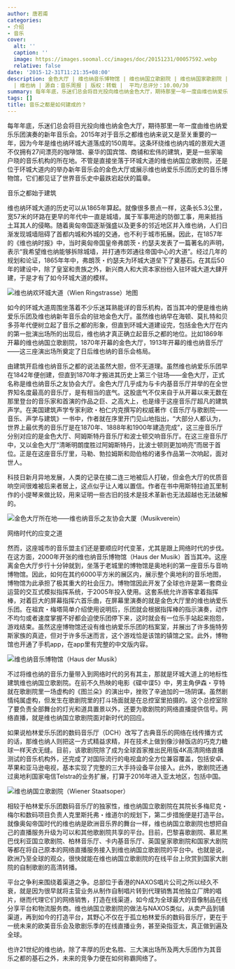 ```yaml
---
author: 唐若甫
categories:
- 介绍
- 音乐
cover:
  alt: ''
  caption: ''
  image: https://images.soomal.cc/images/doc/20151231/00057592.webp
  relative: false
date: '2015-12-31T11:21:35+08:00'
description: 金色大厅 | 维也纳音乐博物馆 | 维也纳国立歌剧院 | 维也纳国家歌剧院 | 维也纳环城大道 | 维也纳爱乐之友协会大厦 | 音乐之都
  | 维也纳 | 源自：音乐周报 | 版权：转载 |  平均/总评分：10.00/30
summary: 每年年底，乐迷们总会将目光投向维也纳金色大厅，期待那里一年一度由维也纳爱乐乐团演奏的新年音乐会。2015年对于音乐之都维也纳来说又是至关重要的一年，因为今年是维也纳环城大道落成的150周年。这条环绕维也纳内城的景观大道……
tags: []
title: 音乐之都是如何建成的？
---
```


每年年底，乐迷们总会将目光投向维也纳金色大厅，期待那里一年一度由维也纳爱乐乐团演奏的新年音乐会。2015年对于音乐之都维也纳来说又是至关重要的一年，因为今年是维也纳环城大道落成的150周年。这条环绕维也纳内城的景观大道不仅拥有27间漂亮的咖啡馆、豪华的国宾馆、商铺和宏伟的建筑，更是一些家喻户晓的音乐机构的所在地。不管是直接坐落于环城大道的维也纳国立歌剧院，还是位于环城大道内的举办新年音乐会的金色大厅或展示维也纳爱乐乐团历史的音乐博物馆，它们都见证了世界音乐史中最跌宕起伏的篇章。

音乐之都始于建筑

维也纳环城大道的历史可以从1865年算起。就像很多景点一样，这条长5.3公里，宽57米的环路在更早的年代中一直是城墙，属于军事用途的防御工事，用来抵挡土耳其人的侵略。随着奥匈帝国逐渐强盛以及更多的邻近地区并入维也纳，人们日渐发现城墙阻碍了首都内城和外城的交通，也不利于城市拓展。因此，在1857年的《维也纳时报》中，当时奥匈帝国皇帝弗朗茨・约瑟夫发表了一篇著名的声明，表示“我希望维也纳能够拆除城墙，并打通市郊通往帝国中心的大道”。经过几年的规划和论证，1865年年中，弗朗茨・约瑟夫为环城大道垒下了奠基石。在其后50年的建设中，除了皇室和贵族之外，新兴商人和大资本家纷纷入驻环城大道大肆开建，于是才有了如今环城大道的模样。

![维也纳欢环城大道（Wien Ringstrasse）地图](https://images.soomal.cc/images/doc/20151231/00057588.webp)





如今的环城大道周围坐落着不少乐迷耳熟能详的音乐机构，首当其冲的便是维也纳爱乐乐团及维也纳新年音乐会的驻地金色大厅。虽然维也纳早在海顿、莫扎特和贝多芬年代便树立起了音乐之都的形象，但直到环城大道建设完，包括金色大厅在内的第一批演出场所的出现后，维也纳才真正确立起音乐之都的地位。比如1869年开幕的维也纳国立歌剧院，1870年开幕的金色大厅，1913年开幕的维也纳音乐厅――这三座演出场所奠定了日后维也纳的音乐会格局。

由建筑开启维也纳音乐之都的说法虽然大胆，但不无道理。虽然维也纳爱乐乐团早在1842年便创建，但直到1870年才搬进其历史上第三个驻场――金色大厅，正式名称是维也纳音乐之友协会大厅。金色大厅几乎成为与卡内基音乐厅并举的在全世界知名度最高的音乐厅，是有相当的底气。这股底气不仅来自于从开幕以来无数在那里登台的音乐家和首演的作品之巨、之高大上，也是缘于这座音乐厅超凡的建筑声学。在美国建筑声学专家利欧・柏仁内克撰写的权威著作《音乐厅与歌剧院――音乐、声学与建筑》一书中，作者就在序里开门见山地指出，“大部分人都认为，世界上最优秀的音乐厅是在1870年、1888年和1900年建造完成”，这三座音乐厅分别对应的是金色大厅、阿姆斯特丹音乐厅和波士顿交响音乐厅。在这三座音乐厅中，又以金色大厅“清晰明朗度胜过阿姆斯特丹，比波士顿则更加响亮”而居于首位。正是在这座音乐厅里，马勒、勃拉姆斯和勋伯格的诸多作品第一次响起，面对世人。

科技日新月异地发展，人类的记录在接二连三地被后人打破，但金色大厅的优质音响空间很难被后来者居上，这点似乎让人难以置信。作者在书中用斯特拉迪瓦里制作的小提琴来做比较，用来证明一些古旧的技术是技术革新也无法超越也无法破解的。

![金色大厅所在地――维也纳音乐之友协会大厦（Musikverein）](https://images.soomal.cc/images/doc/20151230/00057585.webp)





网络时代的应变之道

然而，这座城市的音乐盟主们还是要顺应时代变革，尤其是跟上网络时代的步伐。在这方面，2000年开张的维也纳音乐博物馆（Haus der Musik）首当其冲。这座离金色大厅步行十分钟就到，坐落于老城里的博物馆是奥地利的第一座音乐与音响博物馆。因此，如何在其约6000平方米的展区内，展示整个奥地利的音乐地图，博物馆为此承担了极其重大的社会压力。博物馆因此开发了全球也许是第一套商业运营的交互式模拟指挥系统，于2005年投入使用。这套系统允许游客拿着指挥棒，对着巨大的屏幕指挥六首乐曲，在屏幕里演奏的就是金色大厅里的维也纳爱乐乐团。在祖宾・梅塔简单介绍使用说明后，乐团就会根据指挥棒的指示演奏，动作不均匀或者速度掌握不好都会迫使乐团停下来，这时就会有一位乐手站起来抱怨，游戏结束。虽然这座博物馆还设有维也纳爱乐乐团的档案室，并展出了许多施特劳斯家族的真迹，但对于许多乐迷而言，这个游戏恰是该馆的镇馆之宝。此外，博物馆也开通了手机app，在app里有完整的中文版内容。

![维也纳音乐博物馆（Haus der Musik）](https://images.soomal.cc/images/doc/20151231/00057591.webp)





不过将维也纳的音乐力量带入到网络时代的另有其主，那就是环城大道上的地标性建筑维也纳国立歌剧院。在前不久热映的电影《碟中谍5》中，男主角伊森・亨特就在歌剧院里一场虚构的《图兰朵》的演出中，挫败了辛迪加的一场阴谋。虽然剧情纯属虚构，但发生在歌剧院里的打斗场面就是在总控室里拍摄的。这个总控室除了要负责全部舞台的灯光和道具置景以外，还要为歌剧院的网络直播提供信号。网络直播，就是维也纳国立歌剧院面对新时代的回应。

如果说柏林爱乐乐团的数码音乐厅（DCH）改写了古典音乐的网络在线传播方式的话，那维也纳人则把这一方式精益求精，并在技术上做到像沙赫饭店的巧克力糖球一样天衣无缝。目前，该歌剧院除了成为全球首家推出民用版4K高清网络直播测试的音乐机构外，还完成了对国际流行的电视盒的全方位兼容覆盖，包括安卓、苹果和亚马逊电视，基本实现了完整的三大手持设备平台接入。此外，歌剧院还通过奥地利国家电信Telstra的业务扩展，打算于2016年进入亚太地区，包括中国。

![维也纳国立歌剧院（Wiener Staatsoper）](https://images.soomal.cc/images/doc/20151231/00057586.webp)





相较于柏林爱乐乐团数码音乐厅的独家性，维也纳国立歌剧院在其院长多梅尼克・梅尔和数码项目负责人克里斯托弗・维道尔的规划下，第二步措施便是打造平台。就像奥匈帝国时代的维也纳是欧洲音乐界的舞台一样，维也纳国立歌剧院也想把自己的直播服务升级为可以和其他歌剧院共享的平台。目前，巴黎喜歌剧院、慕尼黑巴伐利亚国立歌剧院、柏林音乐厅、卡内基音乐厅、英国皇家歌剧院和国家大剧院等都在将自己原本的网络直播服务接入到维也纳国立歌剧院的平台中。也就是说，欧洲乃至全球的观众，很快就能在维也纳国立歌剧院的在线平台上欣赏到国家大剧院的自制歌剧的高清转播。

平台之争利来围绕着渠道之争。总部位于香港的NAXOS唱片公司之所以经久不衰，就是因为很早就将主营业务从制作自制唱片转到代理销售其他独立厂牌的唱片，继而代理它们的网络销售，打造在线渠道，如今成为全球最大的音像制品在线分享平台和物流服务商。维也纳国立歌剧院的做法与NAXOS类似，从卖产品到铺渠道，再到如今的打造平台，其野心不仅在于孤立柏林爱乐的数码音乐厅，更在于一统未来的欧美音乐会及歌剧乐季的在线直播业务，甚至染指亚太，真正做到遍及全球。

也许21世纪的维也纳，除了丰厚的历史名胜、三大演出场所及两大乐团作为其音乐之都的基石之外，未来的竞争力便在如何称霸网络了。